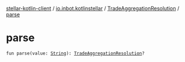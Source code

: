 [stellar-kotlin-client](../../index.md) / [io.inbot.kotlinstellar](../index.md) / [TradeAggregationResolution](index.md) / [parse](./parse.md)

# parse

`fun parse(value: `[`String`](https://kotlinlang.org/api/latest/jvm/stdlib/kotlin/-string/index.html)`): `[`TradeAggregationResolution`](index.md)`?`